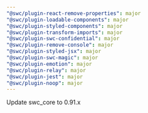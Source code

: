 ```yaml
---
"@swc/plugin-react-remove-properties": major
"@swc/plugin-loadable-components": major
"@swc/plugin-styled-components": major
"@swc/plugin-transform-imports": major
"@swc/plugin-swc-confidential": major
"@swc/plugin-remove-console": major
"@swc/plugin-styled-jsx": major
"@swc/plugin-swc-magic": major
"@swc/plugin-emotion": major
"@swc/plugin-relay": major
"@swc/plugin-jest": major
"@swc/plugin-noop": major
---
```


Update swc_core to 0.91.x
